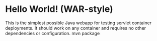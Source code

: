 Hello World! (WAR-style)
===============

This is the simplest possible Java webapp for testing servlet container deployments.  It should work on any container and requires no other dependencies or configuration.
mvn package
